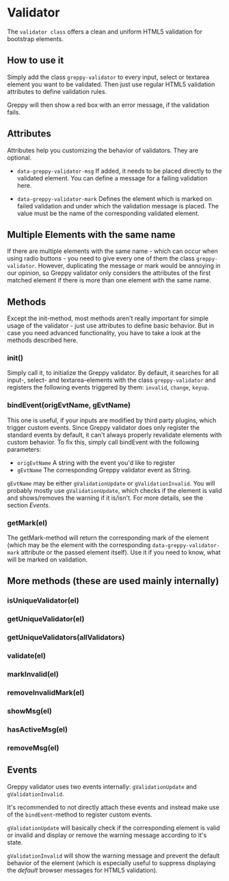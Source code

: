 # Validator

The ``validator class`` offers a clean and uniform HTML5 validation for
bootstrap elements.

## How to use it

Simply add the class ``greppy-validator`` to every input, select or textarea
element you want to be validated. Then just use regular HTML5 validation
attributes to define validation rules.

Greppy will then show a red box with an error message, if the validation fails.

## Attributes

Attributes help you customizing the behavior of validators. They are optional.

* ``data-greppy-validator-msg`` If added, it needs to be placed directly to the
validated element. You can define a message for a failing validation here.

* ``data-greppy-validator-mark`` Defines the element which is marked on failed
validation and under which the validation message is placed. The value must be
the name of the corresponding validated element.

## Multiple Elements with the same name

If there are multiple elements with the same name - which can occur when using
radio buttons - you need to give every one of them the class ``greppy-validator``.
However, duplicating the message or mark would be annoying in our opinion, so
Greppy validator only considers the attributes of the first matched element if
there is more than one element with the same name.

## Methods

Except the init-method, most methods aren't really important for simple usage of
the validator - just use attributes to define basic behavior.
But in case you need advanced functionality, you have to take a look at the
methods described here.

### init()

Simply call it, to initialize the Greppy validator. By default, it searches for
all input-, select- and textarea-elements with the class ``greppy-validator`` and
registers the following events triggered by them: ``invalid``, ``change``,
``keyup``.

### bindEvent(origEvtName, gEvtName)

This one is useful, if your inputs are modified by third party plugins, which
trigger custom events. Since Greppy validator does only register the standard
events by default, it can't always properly revalidate elements with custom
behavior.
To fix this, simply call bindEvent with the following parameters:

* ``origEvtName`` A string with the event you'd like to register
* ``gEvtName`` The corresponding Greppy validator event as String.

``gEvtName`` may be either ``gValidationUpdate`` or ``gValidationInvalid``. You
will probably mostly use ``gValidationUpdate``, which checks if the element is
valid and shows/removes the warning if it is/isn't. For more details, see the
section *Events*.

### getMark(el)

The getMark-method will return the corresponding mark of the element (which may
be the element with the corresponding ``data-greppy-validator-mark`` attribute
or the passed element itself).
Use it if you need to know, what will be marked on validation.

## More methods (these are used mainly internally)

### isUniqueValidator(el)

### getUniqueValidator(el)

### getUniqueValidators(allValidators)

### validate(el)

### markInvalid(el)

### removeInvalidMark(el)

### showMsg(el)

### hasActiveMsg(el)

### removeMsg(el)

## Events

Greppy validator uses two events internally: ``gValidationUpdate`` and
``gValidationInvalid``.

It's recommended to not directly attach these events and instead make use of the
``bindEvent``-method to register custom events.

``gValidationUpdate`` will basically check if the corresponding element is valid
or invalid and display or remove the warning message according to it's state.

``gValidationInvalid`` will show the warning message and prevent the default
behavior of the element (which is especially useful to suppress displaying the
*default* browser messages for HTML5 validation).
